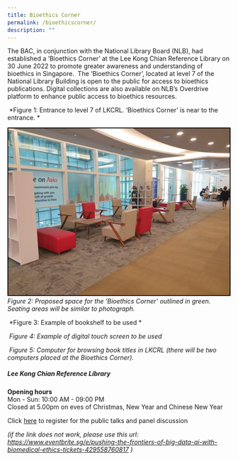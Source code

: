 ```yaml
---
title: Bioethics Corner
permalink: /bioethicscorner/
description: ""
---
```

The BAC, in conjunction with the National Library Board (NLB), had established a ‘Bioethics Corner’ at the Lee Kong Chian Reference Library on 30 June 2022 to promote greater awareness and understanding of bioethics in Singapore.  The ‘Bioethics Corner’, located at level 7 of the National Library Building is open to the public for access to bioethics publications. Digital collections are also available on NLB’s Overdrive platform to enhance public access to bioethics resources.

![]()
*Figure 1: Entrance to level 7 of LKCRL. ‘Bioethics Corner’ is near to the entrance. *

![](/images/bioethics%20corner%20nlb.jpg)
*Figure 2: Proposed space for the ‘Bioethics Corner’ outlined in green. Seating areas will be similar to photograph.*

![]()
*Figure 3: Example of bookshelf to be used *

![]()
*Figure 4: Example of digital touch screen to be used*

![]()
*Figure 5: Computer for browsing book titles in LKCRL (there will be two computers placed at the Bioethics Corner).*

##### Lee Kong Chian Reference Library

**Opening hours<br>**
Mon - Sun: 10:00 AM - 09:00 PM<br>
Closed at 5.00pm on eves of Christmas, New Year and Chinese New Year


Click [here](https://www.eventbrite.sg/e/pushing-the-frontiers-of-big-data-ai-with-biomedical-ethics-tickets-429558760817) to register
for the public talks and panel discussion<br>

*(if the link does not work, please use this url: <br>
https://www.eventbrite.sg/e/pushing-the-frontiers-of-big-data-ai-with-biomedical-ethics-tickets-429558760817  )*